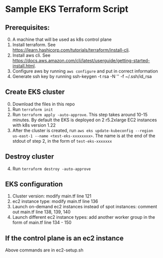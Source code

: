 # Sample EKS Terraform Script

## Prerequisites:
  0. A machine that will be used as k8s control plane
  1. Install terraform. See https://learn.hashicorp.com/tutorials/terraform/install-cli.
  2. Install aws cli. See https://docs.aws.amazon.com/cli/latest/userguide/getting-started-install.html.
  3. Configure aws by running `aws configure` and put in correct information
  4. Generate ssh key by running ssh-keygen -t rsa -N '' -f ~/.ssh/id_rsa

## Create EKS cluster
  0. Download the files in this repo
  1. Run `terraform init`
  2. Run `terraform apply -auto-approve`. This step takes around 10-15 minutes. By default the EKS is deployed on 2 r5.2xlarge EC2 instances with k8s version 1.22
  3. After the cluster is created, run `aws eks update-kubeconfig --region us-east-1 --name <test-eks-xxxxxxxx>`. The name is at the end of the stdout of step 2, in the form of `test-eks-xxxxxxx`

## Destroy cluster
  4. Run `terraform destroy -auto-approve`

## EKS configuration
  1. Cluster version: modify main.tf line 121
  2. ec2 instance type: modify main.tf line 136
  3. Launch on-demand ec2 instances instead of spot instances: comment out main.tf line 138, 139, 140
  4. Launch different ec2 instance types: add another worker group in the form of main.tf line 134 - 150

## If the control plane is an ec2 instance
  Above commands are in ec2-setup.sh
